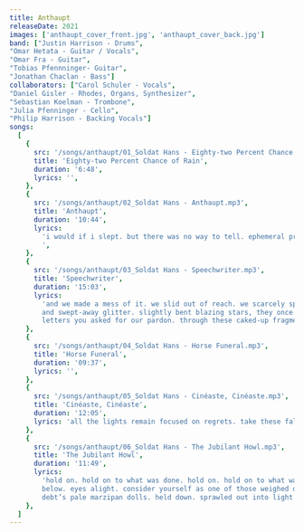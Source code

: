 ```yaml
---
title: Anthaupt
releaseDate: 2021
images: ['anthaupt_cover_front.jpg', 'anthaupt_cover_back.jpg']
band: ["Justin Harrison - Drums",
"Omar Hetata - Guitar / Vocals",
"Omar Fra - Guitar",
"Tobias Pfennninger- Guitar",
"Jonathan Chaclan - Bass"]
collaborators: ["Carol Schuler - Vocals",
"Daniel Gisler - Rhodes, Organs, Synthesizer",
"Sebastian Koelman - Trombone",
"Julia Pfenninger - Cello",
"Philip Harrison - Backing Vocals"]
songs:
  [
    {
      src: '/songs/anthaupt/01_Soldat Hans - Eighty-two Percent Chance of Rain.mp3',
      title: 'Eighty-two Percent Chance of Rain',
      duration: '6:48',
      lyrics: '',
    },
    {
      src: '/songs/anthaupt/02_Soldat Hans - Anthaupt.mp3',
      title: 'Anthaupt',
      duration: '10:44',
      lyrics:
        'i would if i slept. but there was no way to tell. ephemeral praise [to] this pilot light. non- sequitur scenes from this parade we stepped into. oh well. i will remain unknown. well but gone. where do we find ourselves when that great snow comes late, when all that remains is what we’ve built in slow cold hours? of absent voices; this list of panics we found our names on. rest once upon another! knowing you might someday come, there was no way to tell. you look sterling. you look sterling. i would if i slept. but there was no way. ephemeral praise [to] this pilot light. awaiter of woe; from this parade.
        ',
    },
    {
      src: '/songs/anthaupt/03_Soldat Hans - Speechwriter.mp3',
      title: 'Speechwriter',
      duration: '15:03',
      lyrics:
        'and we made a mess of it. we slid out of reach. we scarcely spoke of this that day. we fell, oh so far, from favour. these cloud-led shadows of the blessed [and] sudden-blown skies. all lit from within. never made it up that hill. they covered their mouths with out-of-print pamphlets. she called me her ghost, some mistaken idea of hope. oh well, i found it hard to take that some things remain broken. at least once there were promises made. as i scraped past these half-scabbed wounds, this sweet and promising scent meant to tell what could not be told again. some fragrance of loss
        and swept-away glitter. slightly bent blazing stars, they once appeared in shoals of bloom near this episodic perfume river. in spits of rain. so much beauty and no end of wonders. in lieu of flowers we’ll attend each other’s days with one arm cut and one unhinged. they will disneyficate all that’s left. and how unprepared we’ve always been. at least once there were promises made. this market has outgrown our consent. another three-day fever. another forthright farrago of lies. i’ve left this earth in their eyes. tell me, who are you building this for? all torn within this scattered light. there was enough to love to numb my tongue forever. in the end we’ll all be begging for the wolves to pass us by. i would claw the ground to retrieve the warmth of her. this is nothing compared to the pain you left us to deal with. the taste of it never left my mouth. our promise remained a rather stereotyped apology. in letraset
        letters you asked for our pardon. through these caked-up fragments of some desperate narrative, we already found what even terrified the most. our laughter remained a bellowing reminder of some vague reflective pain. some flower-eating audience still echoes these eerie decades of champagne and spiteful regrets. the third order of glitz. we’ll never lower our eyes to this scene. there will be cadillacs in the sky. there will be things missing. there will be noise. this very flag can’t be hung upside down to signify distress. we’ll cough up one last speech against the meaningless of the cult. [ray charles.] i’ll keep this to myself. i’ll keep this to myself. we will celebrate. we’ll celebrate this slow decay. bright lights. without a gaze of loss, we’ll celebrate this slow decay and wishful worries and nods; our worries all gone. we’ll celebrate. we made a mess.',
    },
    {
      src: '/songs/anthaupt/04_Soldat Hans - Horse Funeral.mp3',
      title: 'Horse Funeral',
      duration: '09:37',
      lyrics: '',
    },
    {
      src: '/songs/anthaupt/05_Soldat Hans - Cinéaste, Cinéaste.mp3',
      title: 'Cinéaste, Cinéaste',
      duration: '12:05',
      lyrics: 'all the lights remain focused on regrets. take these fallen hands and place them well. place them well. end of shot, reel four. we’ve taped this long before this far-fetched script was shown in all scenes. in all scenes. a yellowed scrap of newsprint said that we would make it through. i’ve been counting all the cracks in every other sky. velvet fell sweet baby’s breath; every single day. i was told that there would be a beautiful delay. take care of everything. take care of everything. i’ve been forcing myself not to forget. rest once upon another. whistler sea to sky climb. whistler sea to sky climb. take care of everything. take care of everything. take care of everything. whistler sea to sky climb. hold on. gone all of our doubts. gone all of our doubts. well, tell them: these barren bells rang low. they will hang low. these barren bells rang low.',
    },
    {
      src: '/songs/anthaupt/06_Soldat Hans - The Jubilant Howl.mp3',
      title: 'The Jubilant Howl',
      duration: '11:49',
      lyrics:
        'hold on. hold on to what was done. hold on. hold on to what was done to you. hold on. drag us below. hide away in tomorrow’s sinking sun. hold on my love. dressed up with hope and washed- out pearls. hold on. withheld all our skies and blinding lights. hold on. guide us through this hail of stars. whatever we’ll take apart. hold on my love. hold on to these glittering seas. hold on to stale champagned farewells. hold on. drag us
        below. eyes alight. consider yourself as one of those weighed down with
        debt’s pale marzipan dolls. held down. sprawled out into light which fed off our fall. spits of rain would hail down on what we held dear to this day. far-off flames and spider-tailed snakes will rest upon all unknown. this blackened book we swore upon fed all our cheerless ideas with hope. all our most precious ones will be gone. they will be. carry yourself through these days of loud lights. all that we take apart will be there. they will be. it became clear that we’d fold all of this. all of this. all of this. rest once upon another. rest. rest once. hold on to what was done to you dear. hold on to. guide us through this well of bliss we tore down; washed in glorious sunshine, washed in glorious sunshine.',
    },
  ]
---
```


